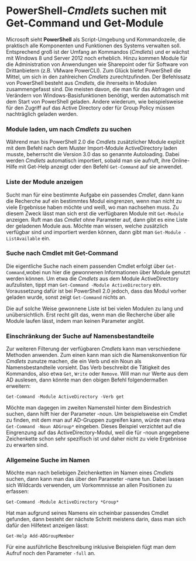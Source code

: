 # PowerShell-_Cmdlets_ suchen mit Get-Command und Get-Module

Microsoft sieht **PowerShell** als Script-Umgebung und Kommandozeile, die praktisch alle Komponenten und Funktionen des Systems verwalten soll. Entsprechend groß ist der Umfang an Kommandos (_Cmdlets_) und er wächst mit Windows 8 und Server 2012 noch erheblich. Hinzu kommen Module für die Administration von Anwendungen wie Sharepoint oder für Software von Drittanbietern (z.B. VMware PowerCLI). Zum Glück bietet PowerShell die Mittel, um sich in den zahlreichen _Cmdlets_ zurechtzufinden.
Der Befehlssatz von PowerShell besteht aus _Cmdlets_, die ihrerseits in Modulen zusammengefasst sind. Die meisten davon, die man für das Abfragen und Verändern von Windows-Basisfunktionen benötigt, werden automatisch mit dem Start von PowerShell geladen. Andere wiederum, wie beispielsweise für den Zugriff auf das Active Directory oder für Group Policy müssen nachträglich geladen werden.

### Module laden, um nach _Cmdlets_ zu suchen

Während man bis PowerShell 2.0 die _Cmdlets_ zusätzlicher Module explizit mit dem Befehl nach dem Muster Import-Module ActiveDirectory laden musste, beherrscht die Version 3.0 das so genannte Autoloading. Dabei werden _Cmdlets_ automatisch importiert, sobald man sie aufruft, ihre Online-Hilfe mit Get-Help anzeigt oder den Befehl `Get-Command` auf sie anwendet.

### Liste der Module anzeigen

Sucht man für eine bestimmte Aufgabe ein passendes _Cmdlet_, dann kann die Recherche auf ein bestimmtes Modul eingrenzen, wenn man nicht zu viele Ergebnisse haben möchte und weiß, wo man nachsehen muss.
Zu diesem Zweck lässt man sich erst die verfügbaren Module mit `Get-Module` anzeigen. Ruft man das _Cmdlet_ ohne Parameter auf, dann gibt es eine Liste der geladenen Module aus. Möchte man wissen, welche zusätzlich verfügbar sind und importiert werden können, dann gibt man `Get-Module -ListAvailable` ein.

### Suche nach Cmdlet mit Get-Command

Die eigentliche Suche nach einem passenden Cmdlet erfolgt über `Get-Command`,wobei nun hier die gewonnenen Informationen über Module genutzt werden können. Um etwa die _Cmdlets_ aus dem Module ActiveDirectory aufzulisten, tippt man `Get-Command -Module ActiveDirectory` ein. Voraussetzung dafür ist bei PowerShell 2.0 jedoch, dass das Modul vorher geladen wurde, sonst zeigt `Get-Command` nichts an.

Die auf solche Weise gewonnene Liste ist bei vielen Modulen zu lang und unübersichtlich. Erst recht gilt das, wenn man die Recherche über alle Module laufen lässt, indem man keinen Parameter angibt.

### Einschränkung der Suche auf Namensbestandteile

Zur weiteren Filterung der verfügbaren _Cmdlets_ kann man verschiedene Methoden anwenden. Zum einen kann man sich die Namenskonvention für _Cmdlets_ zunutze machen, die ein Verb und ein Noun als Namensbestandteile vorsieht. Das Verb beschreibt die Tätigkeit des Kommandos, also etwa `Get`, `Write` oder `Remove`. Will man nur Werte aus dem AD auslesen, dann könnte man den obigen Befehl folgendermaßen erweitern:

`Get-Command -Module ActiveDirectory -Verb get`

Möchte man dagegen im zweiten Namensteil hinter dem Bindestrich suchen, dann hilft hier der Parameter -noun. Um beispielsweise ein Cmdlet zu finden, mit dem man auf AD-Gruppen zugreifen kann, würde man etwa `Get-Command -Noun ADGroup*` eingeben. Dieses Beispiel verzichtet auf die Eingrenzung auf das ActiveDirectory-Modul, weil die für -noun angegebene Zeichenkette schon sehr spezifisch ist und daher nicht zu viele Ergebnisse zu erwarten sind.

### Allgemeine Suche im Namen

Möchte man nach beliebigen Zeichenketten im Namen eines _Cmdlets_ suchen, dann kann man das über den Parameter -name tun. Dabei lassen sich Wildcards verwenden, um Vorkommnisse an allen Positionen zu erfassen:

`Get-Command -Module ActiveDirectory *Group*`

Hat man aufgrund seines Namens ein scheinbar passendes Cmdlet gefunden, dann besteht der nächste Schritt meistens darin, dass man sich dafür den Hilfetext anzeigen lässt:

`Get-Help Add-ADGroupMember`

Für eine ausführliche Beschreibung inklusive Beispielen fügt man dem Aufruf noch den Parameter `-full` an.
